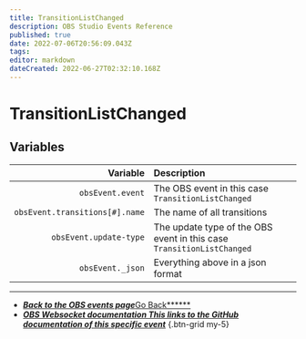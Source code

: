 ```yaml
---
title: TransitionListChanged
description: OBS Studio Events Reference
published: true
date: 2022-07-06T20:56:09.043Z
tags:
editor: markdown
dateCreated: 2022-06-27T02:32:10.168Z
---
```


# TransitionListChanged

## Variables

|                       Variable | Description                                                           |
| ------------------------------:|:--------------------------------------------------------------------- |
|               `obsEvent.event` | The OBS event in this case `TransitionListChanged`                    |
| `obsEvent.transitions[#].name` | The name of all transitions                                           |
|         `obsEvent.update-type` | The update type of the OBS event in this case `TransitionListChanged` |
|               `obsEvent._json` | Everything above in a json format                                     |
---

- [<i class="mdi mdi-chevron-left"></i>***Back to the OBS events page***Go Back******](/en/Broadcasters/OBS/Events)
- [<i class="mdi mdi-github"></i> ***OBS Websocket documentation ***This links to the GitHub documentation of this specific event******](https://github.com/obsproject/obs-websocket/blob/4.x-current/docs/generated/protocol.md#transitionlistchanged)
{.btn-grid my-5}
